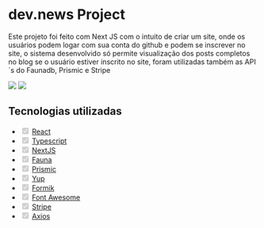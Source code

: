 <h1>dev.news Project</h1>
<p>Este projeto foi feito com Next JS com o intuito de criar um site, onde os usuários podem logar com sua conta do github e podem se inscrever no site, o sistema desenvolvido só permite visualização dos posts completos no blog se o usuário estiver inscrito no site, foram utilizadas também as API´s do Faunadb, Prismic e Stripe</p>
<img src="https://github.com/lulucasalves/devnews-project/blob/main/.github/image2.png">
<img src="https://github.com/lulucasalves/devnews-project/blob/main/.github/image1.png">

<h2>Tecnologias utilizadas</h2>

<ul class="contains-task-list">
<li class="task-list-item"><input type="checkbox" id="" disabled="" class="task-list-item-checkbox" checked=""> <a href="https://pt-br.reactjs.org/" rel="nofollow">React</a></li>
<li class="task-list-item"><input type="checkbox" id="" disabled="" class="task-list-item-checkbox" checked=""> <a href="https://pt-br.reactjs.org/" rel="nofollow">Typescript</a></li>
<li class="task-list-item"><input type="checkbox" id="" disabled="" class="task-list-item-checkbox" checked=""> <a href="https://nextjs.org/" rel="nofollow">NextJS</a></li>
<li class="task-list-item"><input type="checkbox" id="" disabled="" class="task-list-item-checkbox" checked=""> <a href="https://fauna.com/" rel="nofollow">Fauna</a></li>
<li class="task-list-item"><input type="checkbox" id="" disabled="" class="task-list-item-checkbox" checked=""> <a href="https://prismic.io/" rel="nofollow">Prismic</a></li>
<li class="task-list-item"><input type="checkbox" id="" disabled="" class="task-list-item-checkbox" checked=""> <a href="https://github.com/jquense/yupp">Yup</a></li>
<li class="task-list-item"><input type="checkbox" id="" disabled="" class="task-list-item-checkbox" checked=""> <a href="https://formik.org/" rel="nofollow">Formik</a></li>
<li class="task-list-item"><input type="checkbox" id="" disabled="" class="task-list-item-checkbox" checked=""> <a href="https://fontawesome.com/" rel="nofollow">Font Awesome</a></li>
  <li class="task-list-item"><input type="checkbox" id="" disabled="" class="task-list-item-checkbox" checked=""> <a href="https://stripe.com/" rel="nofollow">Stripe</a></li>
  <li class="task-list-item"><input type="checkbox" id="" disabled="" class="task-list-item-checkbox" checked=""> <a href="https://axios-http.com/" rel="nofollow">Axios</a></li>
</ul>
